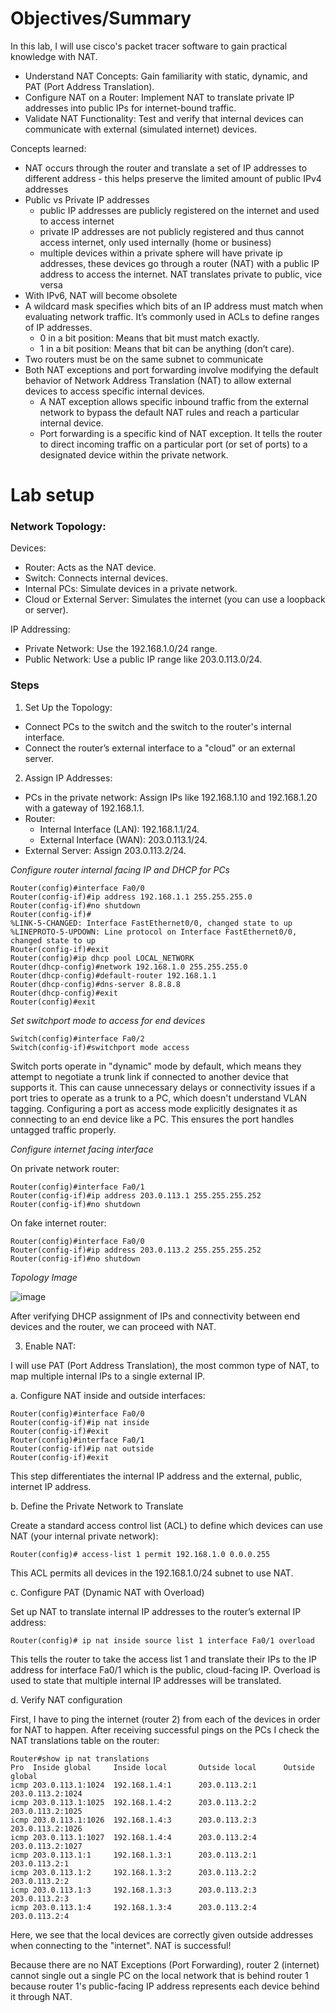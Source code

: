 # Objectives/Summary

In this lab, I will use cisco's packet tracer software to gain practical knowledge with NAT.

- Understand NAT Concepts: Gain familiarity with static, dynamic, and PAT (Port Address Translation).
- Configure NAT on a Router: Implement NAT to translate private IP addresses into public IPs for internet-bound traffic.
- Validate NAT Functionality: Test and verify that internal devices can communicate with external (simulated internet) devices.

Concepts learned:

- NAT occurs through the router and translate a set of IP addresses to different address - this helps preserve the limited amount of public IPv4 addresses
- Public vs Private IP addresses
  - public IP addresses are publicly registered on the internet and used to access internet
  - private IP addresses are not publicly registered and thus cannot access internet, only used internally (home or business)
  - multiple devices within a private sphere will have private ip addresses, these devices go through a router (NAT) with a public IP address to access the internet. NAT translates private to public, vice versa
- With IPv6, NAT will become obsolete
- A wildcard mask specifies which bits of an IP address must match when evaluating network traffic. It’s commonly used in ACLs to define ranges of IP addresses.
  - 0 in a bit position: Means that bit must match exactly.
  - 1 in a bit position: Means that bit can be anything (don’t care).
- Two routers must be on the same subnet to communicate
- Both NAT exceptions and port forwarding involve modifying the default behavior of Network Address Translation (NAT) to allow external devices to access specific internal devices.
  - A NAT exception allows specific inbound traffic from the external network to bypass the default NAT rules and reach a particular internal device.
  - Port forwarding is a specific kind of NAT exception. It tells the router to direct incoming traffic on a particular port (or set of ports) to a designated device within the private network.


# Lab setup

### Network Topology:

Devices:
- Router: Acts as the NAT device.
- Switch: Connects internal devices.
- Internal PCs: Simulate devices in a private network.
- Cloud or External Server: Simulates the internet (you can use a loopback or server).

IP Addressing:
- Private Network: Use the 192.168.1.0/24 range.
- Public Network: Use a public IP range like 203.0.113.0/24.

### Steps

1. Set Up the Topology:

- Connect PCs to the switch and the switch to the router's internal interface.
- Connect the router’s external interface to a "cloud" or an external server.

2. Assign IP Addresses:

- PCs in the private network: Assign IPs like 192.168.1.10 and 192.168.1.20 with a gateway of 192.168.1.1.
- Router:
  - Internal Interface (LAN): 192.168.1.1/24.
  - External Interface (WAN): 203.0.113.1/24.
- External Server: Assign 203.0.113.2/24.

_Configure router internal facing IP and DHCP for PCs_

```
Router(config)#interface Fa0/0
Router(config-if)#ip address 192.168.1.1 255.255.255.0
Router(config-if)#no shutdown
Router(config-if)#
%LINK-5-CHANGED: Interface FastEthernet0/0, changed state to up
%LINEPROTO-5-UPDOWN: Line protocol on Interface FastEthernet0/0, changed state to up
Router(config-if)#exit
Router(config)#ip dhcp pool LOCAL_NETWORK
Router(dhcp-config)#network 192.168.1.0 255.255.255.0
Router(dhcp-config)#default-router 192.168.1.1
Router(dhcp-config)#dns-server 8.8.8.8
Router(dhcp-config)#exit
Router(config)#exit
```

_Set switchport mode to access for end devices_

```
Switch(config)#interface Fa0/2
Switch(config-if)#switchport mode access
```

Switch ports operate in "dynamic" mode by default, which means they attempt to negotiate a trunk link if connected to another device that supports it. This can cause unnecessary delays or connectivity issues if a port tries to operate as a trunk to a PC, which doesn't understand VLAN tagging. Configuring a port as access mode explicitly designates it as connecting to an end device like a PC. This ensures the port handles untagged traffic properly.

_Configure internet facing interface_

On private network router:
```
Router(config)#interface Fa0/1
Router(config-if)#ip address 203.0.113.1 255.255.255.252
Router(config-if)#no shutdown
```

On fake internet router:

```
Router(config)#interface Fa0/0
Router(config-if)#ip address 203.0.113.2 255.255.255.252
Router(config-if)#no shutdown
```

_Topology Image_

![image](https://github.com/user-attachments/assets/fad5a764-18e2-4769-9207-85443dd0f937)


After verifying DHCP assignment of IPs and connectivity between end devices and the router, we can proceed with NAT.

3. Enable NAT: 

I will use PAT (Port Address Translation), the most common type of NAT, to map multiple internal IPs to a single external IP.

  a. Configure NAT inside and outside interfaces:

  ```
  Router(config)#interface Fa0/0
  Router(config-if)#ip nat inside
  Router(config-if)#exit
  Router(config)#interface Fa0/1
  Router(config-if)#ip nat outside
  Router(config-if)#exit
  ```
  This step differentiates the internal IP address and the external, public, internet IP     address.
  
  b. Define the Private Network to Translate
  
  Create a standard access control list (ACL) to define which devices can use NAT (your internal private network):

  ```
  Router(config)# access-list 1 permit 192.168.1.0 0.0.0.255
  ```

  This ACL permits all devices in the 192.168.1.0/24 subnet to use NAT.

  c. Configure PAT (Dynamic NAT with Overload)
  
  Set up NAT to translate internal IP addresses to the router’s external IP address:

  ```
  Router(config)# ip nat inside source list 1 interface Fa0/1 overload
  ```
  This tells the router to take the access list 1 and translate their IPs to the IP address for interface Fa0/1 which is the public, cloud-facing IP. Overload is used to state that multiple internal IP addresses will be translated.

  d. Verify NAT configuration

  First, I have to ping the internet (router 2) from each of the devices in order for NAT to happen. After receiving successful pings on the PCs I check the NAT translations table on the router:

  ```
  Router#show ip nat translations
Pro  Inside global     Inside local       Outside local      Outside global
icmp 203.0.113.1:1024  192.168.1.4:1      203.0.113.2:1      203.0.113.2:1024
icmp 203.0.113.1:1025  192.168.1.4:2      203.0.113.2:2      203.0.113.2:1025
icmp 203.0.113.1:1026  192.168.1.4:3      203.0.113.2:3      203.0.113.2:1026
icmp 203.0.113.1:1027  192.168.1.4:4      203.0.113.2:4      203.0.113.2:1027
icmp 203.0.113.1:1     192.168.1.3:1      203.0.113.2:1      203.0.113.2:1
icmp 203.0.113.1:2     192.168.1.3:2      203.0.113.2:2      203.0.113.2:2
icmp 203.0.113.1:3     192.168.1.3:3      203.0.113.2:3      203.0.113.2:3
icmp 203.0.113.1:4     192.168.1.3:4      203.0.113.2:4      203.0.113.2:4
  ```

Here, we see that the local devices are correctly given outside addresses when connecting to the "internet". NAT is successful!
  
Because there are no NAT Exceptions (Port Forwarding), router 2 (internet) cannot single out a single PC on the local network that is behind router 1 because router 1's public-facing IP address represents each device behind it through NAT.








